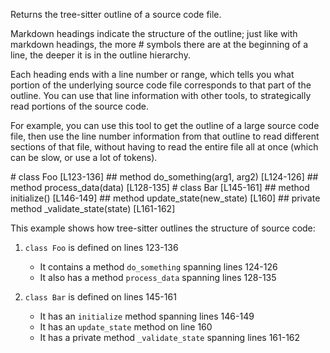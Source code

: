 Returns the tree-sitter outline of a source code file.

Markdown headings indicate the structure of the outline; just like
with markdown headings, the more # symbols there are at the beginning of a line,
the deeper it is in the outline hierarchy.

Each heading ends with a line number or range, which tells you what portion of the
underlying source code file corresponds to that part of the outline. You can use
that line information with other tools, to strategically read portions of the source code.

For example, you can use this tool to get the outline of a large source code file, then use
the line number information from that outline to read different sections of that file,
without having to read the entire file all at once (which can be slow, or use a lot of tokens).

<example>
# class Foo [L123-136]
## method do_something(arg1, arg2) [L124-126]
## method process_data(data) [L128-135]
# class Bar [L145-161]
## method initialize() [L146-149]
## method update_state(new_state) [L160]
## private method _validate_state(state) [L161-162]
</example>

This example shows how tree-sitter outlines the structure of source code:

1. `class Foo` is defined on lines 123-136
   - It contains a method `do_something` spanning lines 124-126
   - It also has a method `process_data` spanning lines 128-135

2. `class Bar` is defined on lines 145-161
   - It has an `initialize` method spanning lines 146-149
   - It has an `update_state` method on line 160
   - It has a private method `_validate_state` spanning lines 161-162
